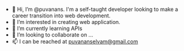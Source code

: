 - 👋 Hi, I’m @puvanans. I'm a self-taught developer looking to make a career transition into web development.
- 👀 I’m interested in creating web application.
- 🌱 I’m currently learning APIs
- 💞️ I’m looking to collaborate on ...
- 📫 I can be reached at puvananselvam@gmail.com
<!---
puvanans/puvanans is a ✨ special ✨ repository because its `README.md` (this file) appears on your GitHub profile.
You can click the Preview link to take a look at your changes.
--->
